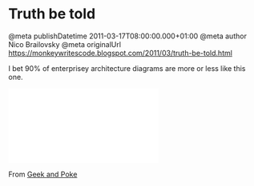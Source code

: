 # Truth be told

@meta publishDatetime 2011-03-17T08:00:00.000+01:00
@meta author Nico Brailovsky
@meta originalUrl https://monkeywritescode.blogspot.com/2011/03/truth-be-told.html

I bet 90% of enterprisey architecture diagrams are more or less like this one.

![](md_blog/youfoundadeadlink.md)

From [Geek and Poke](md_blog/youfoundadeadlink.md)

